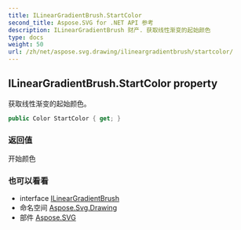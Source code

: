 ```yaml
---
title: ILinearGradientBrush.StartColor
second_title: Aspose.SVG for .NET API 参考
description: ILinearGradientBrush 财产. 获取线性渐变的起始颜色
type: docs
weight: 50
url: /zh/net/aspose.svg.drawing/ilineargradientbrush/startcolor/
---
```

## ILinearGradientBrush.StartColor property

获取线性渐变的起始颜色。

```csharp
public Color StartColor { get; }
```

### 返回值

开始颜色

### 也可以看看

* interface [ILinearGradientBrush](../)
* 命名空间 [Aspose.Svg.Drawing](../../ilineargradientbrush/)
* 部件 [Aspose.SVG](../../../)


